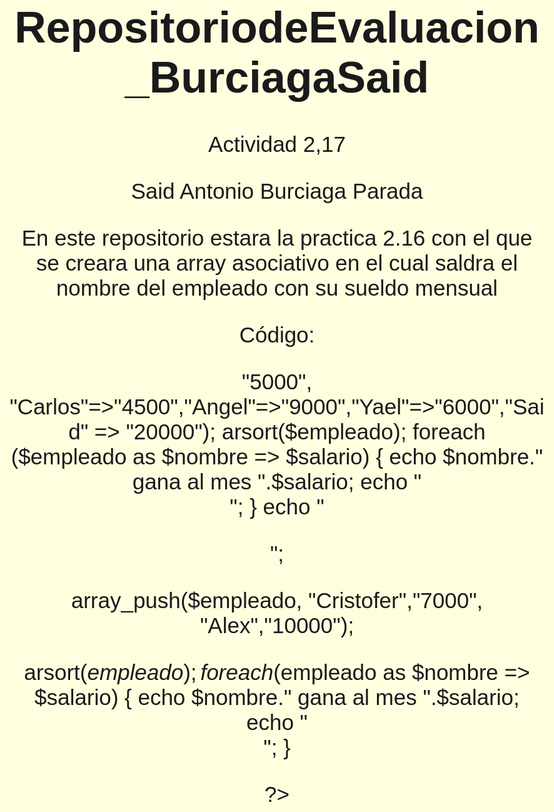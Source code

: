 # RepositoriodeEvaluacion_BurciagaSaid

Actividad 2,17

Said Antonio Burciaga Parada

En este repositorio estara la practica 2.16 con el que se creara una array asociativo en el cual saldra el nombre del empleado con su sueldo mensual

Código: 

<!DOCTYPE html>
<html>
<head>
	<title>Actividad 2.16</title>
		<style type="text/css">
		body{
		background-color: lightyellow;
			font-family: sans-serif;
			font-size: 35px;
			text-align: center;
		}
	</style>
</head>
<body>
	<?php
	//Realiza una arreglo de  5 empleados y su sueldo mensual,ordena el arreglo,imprime ,Agrega 2 empleados mas con su sueldo, con la instrucción  array_push(),imprime.
$empleado = array("Juan"=>"5000", "Carlos"=>"4500","Angel"=>"9000","Yael"=>"6000","Said" => "20000");
arsort($empleado);
foreach ($empleado as $nombre => $salario) {
	echo $nombre." gana al mes ".$salario;
	echo "<br>";
}
echo "<p>";


array_push($empleado, "Cristofer","7000", "Alex","10000");

arsort($empleado);
foreach ($empleado as $nombre => $salario) {
	echo $nombre." gana al mes ".$salario;
	echo "<br>";
}

?>

</body>
</html>
